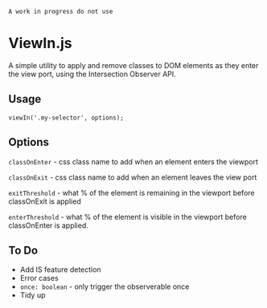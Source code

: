 `A work in progress do not use`

# ViewIn.js

A simple utility to apply and remove classes to DOM elements as they enter the view port, using the Intersection Observer API.


## Usage

`viewIn('.my-selector', options);`


## Options

`classOnEnter` - css class name to add when an element enters the viewport

`classOnExit` - css class name to add when an element leaves the view port

`exitThreshold` - what % of the element is remaining in the viewport before classOnExit is applied

`enterThreshold` - what % of the element is visible in the viewport before classOnEnter is applied.

## To Do
- Add IS feature detection
- Error cases
- `once: boolean` - only trigger the observerable once
- Tidy up